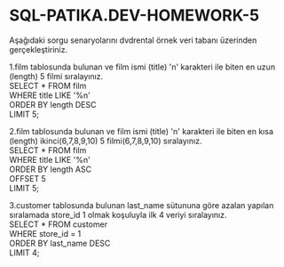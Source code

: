 # SQL-PATIKA.DEV-HOMEWORK-5  


Aşağıdaki sorgu senaryolarını dvdrental örnek veri tabanı üzerinden gerçekleştiriniz.  

1.film tablosunda bulunan ve film ismi (title) 'n' karakteri ile biten en uzun (length) 5 filmi sıralayınız.  
SELECT * FROM film  
WHERE title LIKE '%n'  
ORDER BY length DESC  
LIMIT 5;  


2.film tablosunda bulunan ve film ismi (title) 'n' karakteri ile biten en kısa (length) ikinci(6,7,8,9,10) 5 filmi(6,7,8,9,10) sıralayınız.  
SELECT * FROM film  
WHERE title LIKE '%n'  
ORDER BY length ASC  
OFFSET 5  
LIMIT 5;  


3.customer tablosunda bulunan last_name sütununa göre azalan yapılan sıralamada store_id 1 olmak koşuluyla ilk 4 veriyi sıralayınız.  
SELECT * FROM customer  
WHERE store_id = 1  
ORDER BY last_name DESC  
LIMIT 4;  

